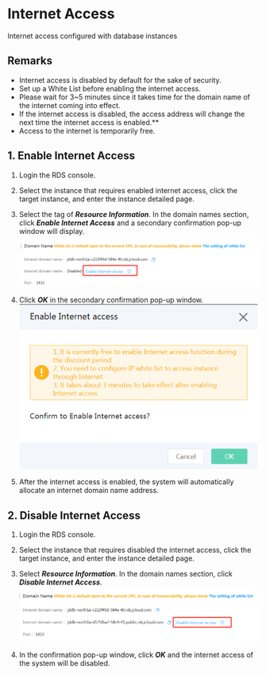 # Internet Access
Internet access configured with database instances

## Remarks
- Internet access is disabled by default for the sake of security.
- Set up a White List before enabling the internet access.
- Please wait for 3~5 minutes since it takes time for the domain name of the internet coming into effect.
- If the internet access is disabled, the access address will change the next time the internet access is enabled.**
- Access to the internet is temporarily free.

## 1. Enable Internet Access
1. Login the RDS console.
2. Select the instance that requires enabled internet access, click the target instance, and enter the instance detailed page.
3. Select the tag of ***Resource Information***. In the domain names section, click ***Enable Internet Access*** and a secondary confirmation pop-up window will display.
![Internet Access1](../../../image/RDS/Internet-Access-1.png)

4. Click ***OK*** in the secondary confirmation pop-up window.
![Internet Access 2](../../../image/RDS/Internet-Access-2.png)

5. After the internet access is enabled, the system will automatically allocate an internet domain name address.

## 2. Disable Internet Access
1. Login the RDS console.
2. Select the instance that requires disabled the internet access, click the target instance, and enter the instance detailed page.
3. Select ***Resource Information***. In the domain names section, click ***Disable Internet Access***.
![Internet Access 3](../../../image/RDS/Internet-Access-3.png)

4. In the confirmation pop-up window, click ***OK*** and the internet access of the system will be disabled.

